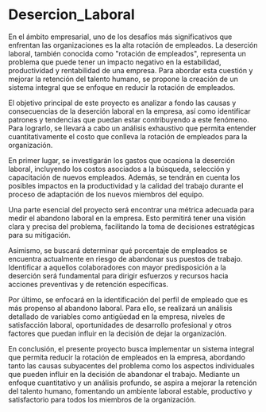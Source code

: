 # Desercion_Laboral



En el ámbito empresarial, uno de los desafíos más significativos que enfrentan las organizaciones es la alta rotación de empleados. La deserción laboral, también conocida como "rotación de empleados", representa un problema que puede tener un impacto negativo en la estabilidad, productividad y rentabilidad de una empresa. Para abordar esta cuestión y mejorar la retención del talento humano, se propone la creación de un sistema integral que se enfoque en reducir la rotación de empleados.

El objetivo principal de este proyecto es analizar a fondo las causas y consecuencias de la deserción laboral en la empresa, así como identificar patrones y tendencias que puedan estar contribuyendo a este fenómeno. Para lograrlo, se llevará a cabo un análisis exhaustivo que permita entender cuantitativamente el costo que conlleva la rotación de empleados para la organización.

En primer lugar, se investigarán los gastos que ocasiona la deserción laboral, incluyendo los costos asociados a la búsqueda, selección y capacitación de nuevos empleados. Además, se tendrán en cuenta los posibles impactos en la productividad y la calidad del trabajo durante el proceso de adaptación de los nuevos miembros del equipo.

Una parte esencial del proyecto será encontrar una métrica adecuada para medir el abandono laboral en la empresa. Esto permitirá tener una visión clara y precisa del problema, facilitando la toma de decisiones estratégicas para su mitigación.

Asimismo, se buscará determinar qué porcentaje de empleados se encuentra actualmente en riesgo de abandonar sus puestos de trabajo. Identificar a aquellos colaboradores con mayor predisposición a la deserción será fundamental para dirigir esfuerzos y recursos hacia acciones preventivas y de retención específicas.

Por último, se enfocará en la identificación del perfil de empleado que es más propenso al abandono laboral. Para ello, se realizará un análisis detallado de variables como antigüedad en la empresa, niveles de satisfacción laboral, oportunidades de desarrollo profesional y otros factores que puedan influir en la decisión de dejar la organización.

En conclusión, el presente proyecto busca implementar un sistema integral que permita reducir la rotación de empleados en la empresa, abordando tanto las causas subyacentes del problema como los aspectos individuales que pueden influir en la decisión de abandonar el trabajo. Mediante un enfoque cuantitativo y un análisis profundo, se aspira a mejorar la retención del talento humano, fomentando un ambiente laboral estable, productivo y satisfactorio para todos los miembros de la organización.
